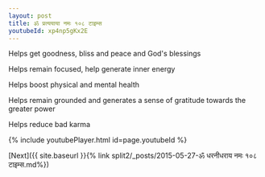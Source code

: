 ```yaml
---
layout: post
title: ॐ प्रत्ययाया नमः १०८ टाइम्स
youtubeId: xp4np5gKx2E
---
```

 
 
Helps get goodness, bliss and peace and God's blessings
 
Helps remain focused, help generate inner energy 
 
Helps boost physical and mental health 
 
Helps remain grounded and generates a sense of gratitude towards the greater power 
 
Helps reduce bad karma
 
 
 
 


{% include youtubePlayer.html id=page.youtubeId %}
 
[Next]({{ site.baseurl }}{% link  split2/_posts/2015-05-27-ॐ धरनीधराय नमः १०८ टाइम्स.md%})
 
